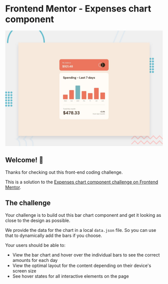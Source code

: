 # Frontend Mentor - Expenses chart component

![Design preview for the Expenses chart component coding challenge](./design/desktop-preview.jpg)

## Welcome! 👋

Thanks for checking out this front-end coding challenge.

This is a solution to the [Expenses chart component challenge on Frontend Mentor](https://www.frontendmentor.io/challenges/expenses-chart-component-e7yJBUdjwt).

## The challenge

Your challenge is to build out this bar chart component and get it looking as close to the design as possible.

We provide the data for the chart in a local `data.json` file. So you can use that to dynamically add the bars if you choose.

Your users should be able to:

- View the bar chart and hover over the individual bars to see the correct amounts for each day
- View the optimal layout for the content depending on their device's screen size
- See hover states for all interactive elements on the page
